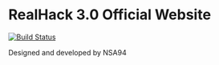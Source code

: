 # RealHack 3.0 Official Website

[![Build Status](https://travis-ci.com/nuwan94/realhack-2020-app.svg?token=Gy8VNimEYqw7Ssx2EfzT&branch=master)](https://travis-ci.com/nuwan94/realhack-2020-app)

Designed and developed by NSA94
